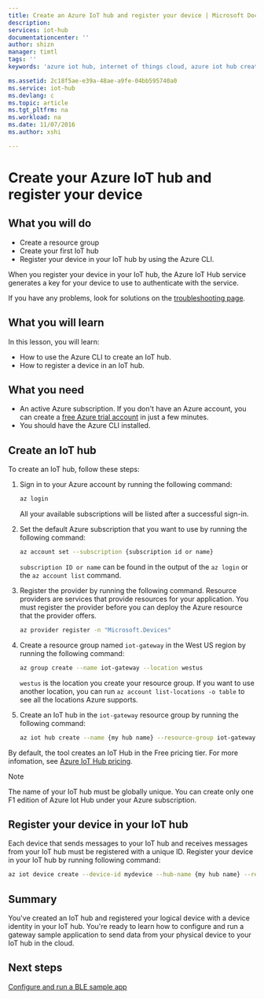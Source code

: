 ```yaml
---
title: Create an Azure IoT hub and register your device | Microsoft Docs
description:
services: iot-hub
documentationcenter: ''
author: shizn
manager: timtl
tags: ''
keywords: 'azure iot hub, internet of things cloud, azure iot hub create device, ti sensortag, ti ble'

ms.assetid: 2c18f5ae-e39a-48ae-a9fe-04bb595740a0
ms.service: iot-hub
ms.devlang: c
ms.topic: article
ms.tgt_pltfrm: na
ms.workload: na
ms.date: 11/07/2016
ms.author: xshi

---
```


# Create your Azure IoT hub and register your device

## What you will do

- Create a resource group
- Create your first IoT hub
- Register your device in your IoT hub by using the Azure CLI. 

When you register your device in your IoT hub, the Azure IoT Hub service generates a key for your device to use to authenticate with the service. 

If you have any problems, look for solutions on the [troubleshooting page](iot-hub-gateway-kit-c-troubleshooting.md).

## What you will learn

In this lesson, you will learn:

- How to use the Azure CLI to create an IoT hub.
- How to register a device in an IoT hub.

## What you need

- An active Azure subscription. If you don't have an Azure account, you can create a [free Azure trial account](http://azure.microsoft.com/pricing/free-trial/) in just a few minutes.
- You should have the Azure CLI installed.

## Create an IoT hub

To create an IoT hub, follow these steps:

1. Sign in to your Azure account by running the following command:

   ```bash
   az login
   ```

   All your available subscriptions will be listed after a successful sign-in.

2. Set the default Azure subscription that you want to use by running the following command:

   ```bash
   az account set --subscription {subscription id or name}
   ```

   `subscription ID or name` can be found in the output of the `az login` or the `az account list` command.

3. Register the provider by running the following command. Resource providers are services that provide resources for your application. You must register the provider before you can deploy the Azure resource that the provider offers.

   ```bash
   az provider register -n "Microsoft.Devices"
   ```

4. Create a resource group named `iot-gateway` in the West US region by running the following command:

   ```bash
   az group create --name iot-gateway --location westus
   ```
   
   `westus` is the location you create your resource group. If you want to use another location, you can run `az account list-locations -o table` to see all the locations Azure supports.

5. Create an IoT hub in the `iot-gateway` resource group by running the following command:

   ```bash
   az iot hub create --name {my hub name} --resource-group iot-gateway
   ```

By default, the tool creates an IoT Hub in the Free pricing tier. For more infomation, see [Azure IoT Hub pricing](https://azure.microsoft.com/pricing/details/iot-hub/).

> [!NOTE]
> The name of your IoT hub must be globally unique. You can create only one F1 edition of Azure Iot Hub under your Azure subscription.

## Register your device in your IoT hub

Each device that sends messages to your IoT hub and receives messages from your IoT hub must be registered with a unique ID.
Register your device in your IoT hub by running following command:

```bash
az iot device create --device-id mydevice --hub-name {my hub name} --resource-group iot-gateway
```

## Summary

You've created an IoT hub and registered your logical device with a device identity in your IoT hub. You're ready to learn how to configure and run a gateway sample application to send data from your physical device to your IoT hub in the cloud.

## Next steps
[Configure and run a BLE sample app](iot-hub-gateway-kit-c-lesson3-configure-ble-app.md)
